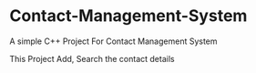 # Contact-Management-System
A simple C++ Project For Contact Management System

This Project Add, Search the contact details 
